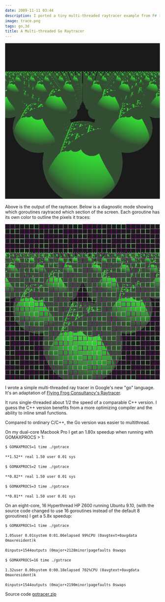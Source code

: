 ```yaml
---
date: 2009-11-11 03:44
description: I ported a tiny multi-threaded raytracer example from F# to Go.
image: trace.png
tags: go,3d
title: A Multi-threaded Go Raytracer
---
```


![Recursive Spheres Ray Trace](/assets/posts/2009-11-11-A_Multi-threaded_Go_Raytracer-trace.png)

Above is the output of the raytracer. Below is a diagnostic mode showing which
goroutines raytraced which section of the screen. Each goroutine has its own
color to outline the pixels it traces:


![Diagnostic Mode](/assets/posts/2009-11-11-A_Multi-threaded_Go_Raytracer-cells.png)

I wrote a simple multi-threaded ray tracer in Google's new "go" language. It's
an adaptation of [Flying Frog Consultancy's
Raytracer](http://www.ffconsultancy.com/languages/ray_tracer/comparison.html).

It runs single-threaded about 1/2 the speed of a comparable C++ version. I
guess the C++ version benefits from a more optimizing compiler and the ability
to inline small functions.

Compared to ordinary C/C++, the Go version was easier to multithread.

On my dual-core Macbook Pro I get an 1.80x speedup when running with
GOMAXPROCS > 1:

```
$ GOMAXPROCS=1 time ./gotrace

**1.52** real 1.50 user 0.01 sys

$ GOMAXPROCS=2 time ./gotrace

**0.82** real 1.50 user 0.01 sys

$ GOMAXPROCS=3 time ./gotrace

**0.81** real 1.50 user 0.01 sys
```

On an eight-core, 16 Hyperthread HP Z600 running Ubuntu 9.10, (with the source
code changed to use 16 goroutines instead of the default 8 goroutines) I get a
5.8x speedup:

```
$ GOMAXPROCS=1 time ./gotrace

1.05user 0.01system 0:01.06elapsed 99%CPU (0avgtext+0avgdata 0maxresident)k

0inputs+1544outputs (0major+2128minor)pagefaults 0swaps

$ GOMAXPROCS=16 time ./gotrace

1.32user 0.00system 0:00.18elapsed 702%CPU (0avgtext+0avgdata 0maxresident)k

0inputs+1544outputs (0major+2190minor)pagefaults 0swaps
```

Source code [gotracer.zip](http://jack.palevich.googlepages.com/gotracer.zip)
